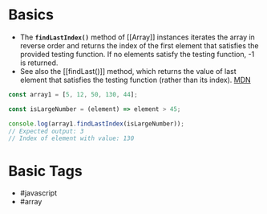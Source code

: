 # Basics
- The **`findLastIndex()`** method of [[Array]] instances iterates the array in reverse order and returns the index of the first element that satisfies the provided testing function. If no elements satisfy the testing function, -1 is returned.
- See also the [[findLast()]] method, which returns the value of last element that satisfies the testing function (rather than its index). [MDN](https://developer.mozilla.org/en-US/docs/Web/JavaScript/Reference/Global_Objects/Array/findLastIndex)
```javascript
const array1 = [5, 12, 50, 130, 44];

const isLargeNumber = (element) => element > 45;

console.log(array1.findLastIndex(isLargeNumber));
// Expected output: 3
// Index of element with value: 130
```

# Basic Tags
- #javascript 
- #array 